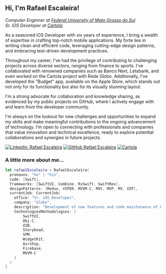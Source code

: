 <h2> Hi, I'm Rafael Escaleira!</h2>

<p><em>Computer Enginner at <a href="https://www.facom.ufms.br">Federal University of Mato Grosso do Sul</a></br>Sr. iOS Developer at <a href="https://apps.apple.com/br/app/cartola-oficial/id1129547202">Cartola</a></br>
</em></p>

As a seasoned iOS Developer with six years of experience, I bring a wealth of expertise in crafting top-notch mobile applications. My forte lies in writing clean and efficient code, leveraging cutting-edge design patterns, and embracing test-driven development practices.

Throughout my career, I've had the privilege of contributing to challenging projects across diverse sectors, ranging from finance to sports. I've collaborated with renowned companies such as Banco Next, Letsbank, and even worked on the Cartola project with Rede Globo. Additionally, I've developed the "Budget" app, available on the Apple Store, which stands out not only for its functionality but also for its visually stunning layout.

I'm a strong advocate for collaboration and knowledge sharing, as evidenced by my public projects on GitHub, where I actively engage with and learn from the developer community.

I'm always on the lookout for new challenges and opportunities to expand my skills and make meaningful contributions to the ongoing advancement of technology. I'm open to connecting with professionals and companies that value innovation and technical excellence, ready to explore potential collaborations and synergies in future projects.

[![Linkedin: Rafael Escaleira](https://img.shields.io/badge/-Rafael%20Escaleira-blue?&logo=Linkedin&logoColor=white&link=https://www.linkedin.com/in/rafael-e-escaleira/)](https://www.linkedin.com/in/rafael-e-escaleira/)
[![GitHub Rafael Escaleira](https://img.shields.io/github/followers/rafaelesantos?label=follow&style=social)](https://github.com/rafaelesantos)
[![Cartola](https://img.shields.io/badge/-Cartola-orange?&link=https://cartola.globo.com)](https://cartola.globo.com)

### A little more about me...  

```swift
let rafaelEscaleira = RafaelEscaleira(
  pronouns: "he" | "his",
  code: [Swift],
  frameworks: [SwiftUI, Combine, RxSwift, SwiftRex],
  designPatterns: [Redux, VIPER, MVVM-C, MVC, MVP, MV, VIP],
  currentJob: CurrentJob(
    office: "Sr. iOS Developer",
    company: "Globo",
    description: "Development of new features and code maintenance of Cartola. Main role being in new features.",
    technologiesMethodologies: [
        SwiftUI,
        Obj-C,
        XIB,
        Storyboad,
        SPM,
        WidgetKit,
        Airship,
        Firebase,
        MVVM-C
    ]
  )
}
```

